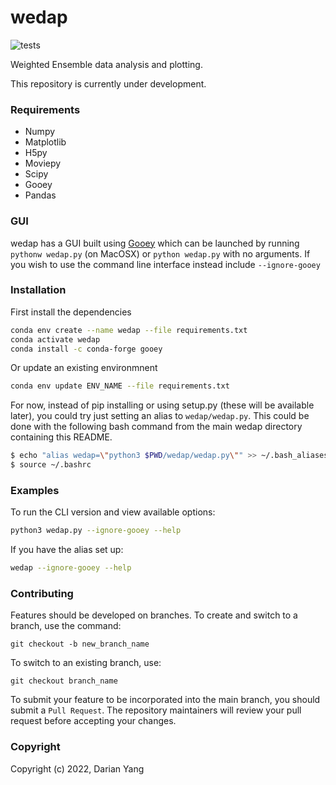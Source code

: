 wedap
===========================
![tests](https://github.com/darianyang/fluorelax/actions/workflows/test.yml/badge.svg)

Weighted Ensemble data analysis and plotting.

This repository is currently under development.

### Requirements

- Numpy
- Matplotlib
- H5py
- Moviepy
- Scipy
- Gooey
- Pandas

### GUI

wedap has a GUI built using [Gooey](https://github.com/chriskiehl/Gooey) which can be launched by running `pythonw wedap.py` (on MacOSX) or `python wedap.py` with no arguments. If you wish to use the command line interface instead include `--ignore-gooey`

### Installation
First install the dependencies
``` bash
conda env create --name wedap --file requirements.txt
conda activate wedap
conda install -c conda-forge gooey
```
Or update an existing environmnent
``` bash
conda env update ENV_NAME --file requirements.txt
```

For now, instead of pip installing or using setup.py (these will be available later), you could try just setting an alias to `wedap/wedap.py`. This could be done with the following bash command from the main wedap directory containing this README.
``` bash
$ echo "alias wedap=\"python3 $PWD/wedap/wedap.py\"" >> ~/.bash_aliases 
$ source ~/.bashrc
```

### Examples

To run the CLI version and view available options:
``` Bash
python3 wedap.py --ignore-gooey --help
```
If you have the alias set up:
``` Bash
wedap --ignore-gooey --help
```

### Contributing

Features should be developed on branches. To create and switch to a branch, use the command:

`git checkout -b new_branch_name`

To switch to an existing branch, use:

`git checkout branch_name`

To submit your feature to be incorporated into the main branch, you should submit a `Pull Request`. The repository maintainers will review your pull request before accepting your changes.

### Copyright

Copyright (c) 2022, Darian Yang
